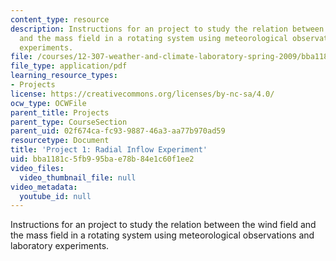 ```yaml
---
content_type: resource
description: Instructions for an project to study the relation between the wind field
  and the mass field in a rotating system using meteorological observations and laboratory
  experiments.
file: /courses/12-307-weather-and-climate-laboratory-spring-2009/bba1181c5fb995bae78b84e1c60f1ee2_radial_inflow.pdf
file_type: application/pdf
learning_resource_types:
- Projects
license: https://creativecommons.org/licenses/by-nc-sa/4.0/
ocw_type: OCWFile
parent_title: Projects
parent_type: CourseSection
parent_uid: 02f674ca-fc93-9887-46a3-aa77b970ad59
resourcetype: Document
title: 'Project 1: Radial Inflow Experiment'
uid: bba1181c-5fb9-95ba-e78b-84e1c60f1ee2
video_files:
  video_thumbnail_file: null
video_metadata:
  youtube_id: null
---
```

Instructions for an project to study the relation between the wind field and the mass field in a rotating system using meteorological observations and laboratory experiments.
